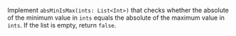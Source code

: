 

Implement `absMinIsMax(ints: List<Int>)` that checks whether the absolute of
the minimum value in `ints` equals the absolute of the maximum value in `ints`.
If the list is empty, return `false`.
